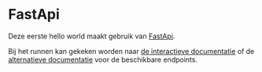 # FastApi

Deze eerste hello world maakt gebruik van [FastApi](https://fastapi.tiangolo.com/).

Bij het runnen kan gekeken worden naar [de interactieve documentatie](http://127.0.0.1:8000/docs) of de [alternatieve documentatie](http://127.0.0.1:8000/redoc) voor de beschikbare endpoints.
